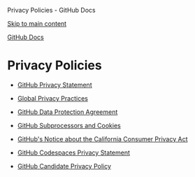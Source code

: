 Privacy Policies - GitHub Docs

[Skip to main content](#main-content)

[](/en)[GitHub Docs](/en)

Privacy Policies
==========

* [GitHub Privacy Statement](/en/site-policy/privacy-policies/github-privacy-statement)

* [Global Privacy Practices](/en/site-policy/privacy-policies/global-privacy-practices)

* [GitHub Data Protection Agreement](/en/site-policy/privacy-policies/github-data-protection-agreement)

* [GitHub Subprocessors and Cookies](/en/site-policy/privacy-policies/github-subprocessors-and-cookies)

* [GitHub's Notice about the California Consumer Privacy Act](/en/site-policy/privacy-policies/githubs-notice-about-the-california-consumer-privacy-act)

* [GitHub Codespaces Privacy Statement](/en/site-policy/privacy-policies/github-codespaces-privacy-statement)

* [GitHub Candidate Privacy Policy](/en/site-policy/privacy-policies/github-candidate-privacy-policy)
